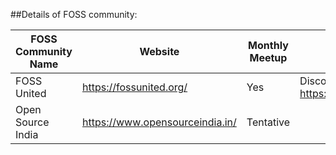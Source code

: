 ##Details of FOSS community:

| FOSS Community Name 	| Website                         	| Monthly Meetup 	| Remarks                                              	|
|---------------------	|---------------------------------	|----------------	|------------------------------------------------------	|
| FOSS United         	| https://fossunited.org/         	| Yes            	| Discord server details : https://discord.gg/qaBkBwru 	|
| Open Source India   	| https://www.opensourceindia.in/ 	| Tentative      	|                                                      	|
